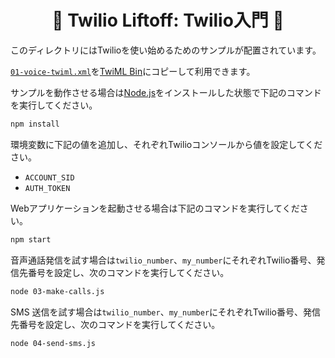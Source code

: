 <h1 align="center">🚀 Twilio Liftoff: Twilio入門 🚀</h1>


このディレクトリにはTwilioを使い始めるためのサンプルが配置されています。

[`01-voice-twiml.xml`](01-voice-twiml.xml)を[TwiML Bin](https://jp.twilio.com/console/twiml-bins)にコピーして利用できます。


サンプルを動作させる場合は[Node.js](https://nodejs.org/en/)をインストールした状態で下記のコマンドを実行してください。

```bash
npm install
```

環境変数に下記の値を追加し、それぞれTwilioコンソールから値を設定してください。
- `ACCOUNT_SID`
- `AUTH_TOKEN`

Webアプリケーションを起動させる場合は下記のコマンドを実行してください。

```bash
npm start
```

音声通話発信を試す場合は`twilio_number`、`my_number`にそれぞれTwilio番号、発信先番号を設定し、次のコマンドを実行してください。
```bash
node 03-make-calls.js
```

SMS 送信を試す場合は`twilio_number`、`my_number`にそれぞれTwilio番号、発信先番号を設定し、次のコマンドを実行してください。
```bash
node 04-send-sms.js
```